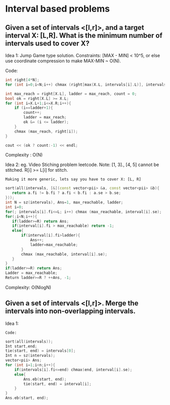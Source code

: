 # Interval based problems

## Given a set of intervals <[l,r]>, and a target interval X: [L,R]. What is the minimum number of intervals used to cover X?

Idea 1: Jump Game type solution. Constraints: [MAX - MIN] < 10^5, or else use coordinate compression to make MAX-MIN ~ O(N).

Code: 

```cpp
int right[4*N];
for (int i=0;i<N;i++) chmax (right[max(X.L, intervals[i].L)], intervals[i].R);

int max_reach = right[X.L], ladder = max_reach, count = 0; 
bool ok = right[X.L] >= X.L; 
for (int i=X.L+1;i<=X.R;i++){
	if (i==ladder+1){
		count++; 
		ladder = max_reach; 	
		ok &= (i <= ladder);
	}
	chmax (max_reach, right[i]); 
}

cout << (ok ? count:-1) << endl;  
```

Complexity : O(N) 

Idea 2: eg. Video Stiching problem leetcode. 
	Note: [1, 3]., [4, 5] cannot be stitched. R[i] >= L[i] for stitch. 

	Making it more generic, lets say you have to cover X: [L, R]
 
 ```cpp
sort(all(intervals, [&](const vector<pii> &a, const vector<pii> &b){
	return a.fi != b.fi ? a.fi < b.fi : a.se > b.se; 
}));
int N = sz(intervals), Ans=1, max_reachable, ladder;
int i=0;
for(; intervals[i].fi<=L; i++) chmax (max_reachable, interval[i].se); 
for(;i<N;i++){
	if(ladder>=R) return Ans; 
	if(interval[i].fi > max_reachable) return -1; 
	else{
		if(interval[i].fi>ladder){
			Ans++;
			ladder=max_reachable; 
		}
		chmax (max_reachable, interval[i].se); 
	}
}
if(ladder>=R) return Ans; 
Ladder = max_reachable; 
Return ladder>=R ? ++Ans, -1; 
```

Complexity: O(NlogN)
	
	
## Given a set of intervals <[l,r]>. Merge the intervals into non-overlapping intervals. 

Idea 1: 

	Code: 
```cpp
sort(all(intervals));
Int start,end; 
tie(start, end) = intervals[0];
Int n = sz(intervals);
vector<pii> Ans;  
for (int i=1;i<n;i++){
	if(intervals[i].fi<=end) chmax(end, interval[i].se);
	else{
		Ans.eb(start, end);
		tie(start, end) = interval[i]; 
	}
}
Ans.eb(start, end); 		
```
